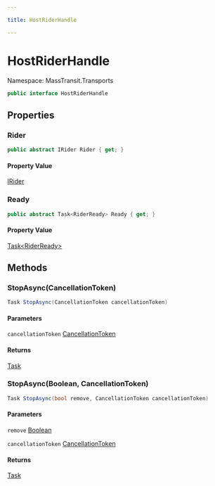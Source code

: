 ```yaml
---

title: HostRiderHandle

---
```


# HostRiderHandle

Namespace: MassTransit.Transports

```csharp
public interface HostRiderHandle
```

## Properties

### **Rider**

```csharp
public abstract IRider Rider { get; }
```

#### Property Value

[IRider](../masstransit-transports/irider)<br/>

### **Ready**

```csharp
public abstract Task<RiderReady> Ready { get; }
```

#### Property Value

[Task\<RiderReady\>](https://learn.microsoft.com/en-us/dotnet/api/system.threading.tasks.task-1)<br/>

## Methods

### **StopAsync(CancellationToken)**

```csharp
Task StopAsync(CancellationToken cancellationToken)
```

#### Parameters

`cancellationToken` [CancellationToken](https://learn.microsoft.com/en-us/dotnet/api/system.threading.cancellationtoken)<br/>

#### Returns

[Task](https://learn.microsoft.com/en-us/dotnet/api/system.threading.tasks.task)<br/>

### **StopAsync(Boolean, CancellationToken)**

```csharp
Task StopAsync(bool remove, CancellationToken cancellationToken)
```

#### Parameters

`remove` [Boolean](https://learn.microsoft.com/en-us/dotnet/api/system.boolean)<br/>

`cancellationToken` [CancellationToken](https://learn.microsoft.com/en-us/dotnet/api/system.threading.cancellationtoken)<br/>

#### Returns

[Task](https://learn.microsoft.com/en-us/dotnet/api/system.threading.tasks.task)<br/>
